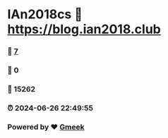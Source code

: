 # IAn2018cs :link: https://blog.ian2018.club 
### :page_facing_up: [7](https://blog.ian2018.club/tag.html) 
### :speech_balloon: 0 
### :hibiscus: 15262 
### :alarm_clock: 2024-06-26 22:49:55 
### Powered by :heart: [Gmeek](https://github.com/Meekdai/Gmeek)
